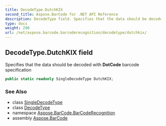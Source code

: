```yaml
---
title: DecodeType.DutchKIX
second_title: Aspose.BarCode for .NET API Reference
description: DecodeType field. Specifies that the data should be decoded with DotCode barcode specification
type: docs
weight: 290
url: /net/aspose.barcode.barcoderecognition/decodetype/dutchkix/
---
```

## DecodeType.DutchKIX field

Specifies that the data should be decoded with **DotCode** barcode specification

```csharp
public static readonly SingleDecodeType DutchKIX;
```

### See Also

* class [SingleDecodeType](../../singledecodetype/)
* class [DecodeType](../)
* namespace [Aspose.BarCode.BarCodeRecognition](../../decodetype/)
* assembly [Aspose.BarCode](../../../)


